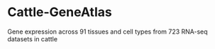 # Cattle-GeneAtlas
Gene expression across 91 tissues and cell types from 723 RNA-seq datasets in cattle
